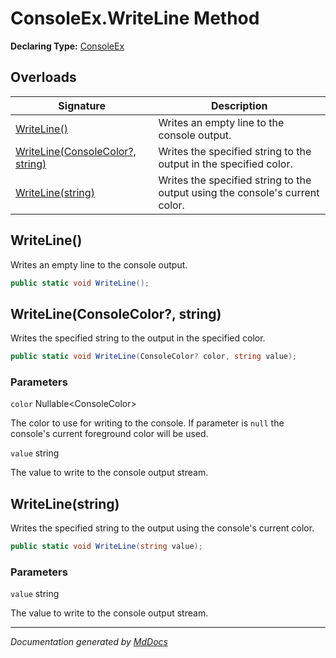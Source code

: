 # ConsoleEx.WriteLine Method

**Declaring Type:** [ConsoleEx](../Type.md)

## Overloads

| Signature                                                         | Description                                                                  |
| ----------------------------------------------------------------- | ---------------------------------------------------------------------------- |
| [WriteLine()](#writeline)                                         | Writes an empty line to the console output.                                  |
| [WriteLine(ConsoleColor?, string)](#writelineconsolecolor-string) | Writes the specified string to the output in the specified color.            |
| [WriteLine(string)](#writelinestring)                             | Writes the specified string to the output using the console's current color. |

## WriteLine()

Writes an empty line to the console output.

```csharp
public static void WriteLine();
```

## WriteLine(ConsoleColor?, string)

Writes the specified string to the output in the specified color.

```csharp
public static void WriteLine(ConsoleColor? color, string value);
```

### Parameters

`color`  Nullable\<ConsoleColor\>

The color to use for writing to the console. If parameter is `null` the console's current foreground color will be used.

`value`  string

The value to write to the console output stream.

## WriteLine(string)

Writes the specified string to the output using the console's current color.

```csharp
public static void WriteLine(string value);
```

### Parameters

`value`  string

The value to write to the console output stream.

___

*Documentation generated by [MdDocs](https://github.com/ap0llo/mddocs)*
